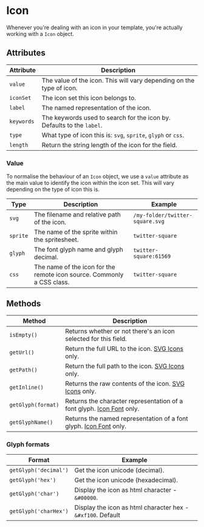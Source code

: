 # Icon
Whenever you're dealing with an icon in your template, you're actually working with a `Icon` object.

## Attributes

Attribute | Description
--- | ---
`value` | The value of the icon. This will vary depending on the type of icon.
`iconSet` | The icon set this icon belongs to.
`label` | The named representation of the icon.
`keywords` | The keywords used to search for the icon by. Defaults to the `label`.
`type` | What type of icon this is: `svg`, `sprite`, `glyph` or `css`.
`length` | Return the string length of the icon for the field.

### Value
To normalise the behaviour of an `Icon` object, we use a `value` attribute as the main value to identify the icon within the icon set. This will vary depending on the type of icon this is.

Type | Description | Example
--- | --- | ---
`svg` | The filename and relative path of the icon. | `/my-folder/twitter-square.svg`
`sprite` | The name of the sprite within the spritesheet. | `twitter-square`
`glyph` | The font glyph name and glyph decimal. | `twitter-square:61569`
`css` | The name of the icon for the remote icon source. Commonly a CSS class. | `twitter-square`

## Methods

Method | Description
--- | ---
`isEmpty()` | Returns whether or not there's an icon selected for this field.
`getUrl()` | Return the full URL to the icon. [SVG Icons](docs:feature-tour/svg-icons) only.
`getPath()` | Return the full path to the icon. [SVG Icons](docs:feature-tour/svg-icons) only.
`getInline()` | Returns the raw contents of the icon. [SVG Icons](docs:feature-tour/svg-icons) only.
`getGlyph(format)` | Returns the character representation of a font glyph. [Icon Font](docs:feature-tour/icon-fonts) only.
`getGlyphName()` | Returns the named representation of a font glyph. [Icon Font](docs:feature-tour/icon-fonts) only.

### Glyph formats

Format | Example
--- | ---
`getGlyph('decimal')` | Get the icon unicode (decimal).
`getGlyph('hex')` | Get the icon unicode (hexadecimal).
`getGlyph('char')` | Display the icon as html character - `&#00000`.
`getGlyph('charHex')` | Display the icon as html character hex - `&#xf100`. Default

